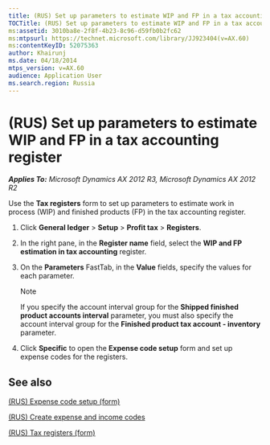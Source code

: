 ```yaml
---
title: (RUS) Set up parameters to estimate WIP and FP in a tax accounting register
TOCTitle: (RUS) Set up parameters to estimate WIP and FP in a tax accounting register
ms:assetid: 3010ba8e-2f8f-4b23-8c96-d59fb0b2fc62
ms:mtpsurl: https://technet.microsoft.com/library/JJ923404(v=AX.60)
ms:contentKeyID: 52075363
author: Khairunj
ms.date: 04/18/2014
mtps_version: v=AX.60
audience: Application User
ms.search.region: Russia
---
```


# (RUS) Set up parameters to estimate WIP and FP in a tax accounting register 


_**Applies To:** Microsoft Dynamics AX 2012 R3, Microsoft Dynamics AX 2012 R2_

Use the **Tax registers** form to set up parameters to estimate work in process (WIP) and finished products (FP) in the tax accounting register.

1.  Click **General ledger** \> **Setup** \> **Profit tax** \> **Registers**.

2.  In the right pane, in the **Register name** field, select the **WIP and FP estimation in tax accounting** register.

3.  On the **Parameters** FastTab, in the **Value** fields, specify the values for each parameter.
    

    > [!NOTE]
    > <P>If you specify the account interval group for the <STRONG>Shipped finished product accounts interval</STRONG> parameter, you must also specify the account interval group for the <STRONG>Finished product tax account - inventory</STRONG> parameter.</P>



4.  Click **Specific** to open the **Expense code setup** form and set up expense codes for the registers.

## See also

[(RUS) Expense code setup (form)](https://technet.microsoft.com/library/jj839690\(v=ax.60\))

[(RUS) Create expense and income codes](rus-create-expense-and-income-codes.md)

[(RUS) Tax registers (form)](https://technet.microsoft.com/library/jj853195\(v=ax.60\))

  


